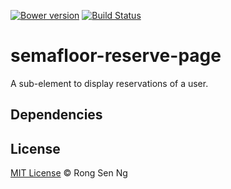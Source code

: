 [![Bower version](https://badge.fury.io/bo/semafloor-reserve-page.svg)](https://badge.fury.io/bo/semafloor-reserve-page)
[![Build Status](https://travis-ci.org/semafloor/semafloor-reserve-page.svg?branch=master)](https://travis-ci.org/semafloor/semafloor-reserve-page)

# semafloor-reserve-page

A sub-element to display reservations of a user.

## Dependencies

## License

[MIT License](http://motss.mit-license.org/) © Rong Sen Ng
